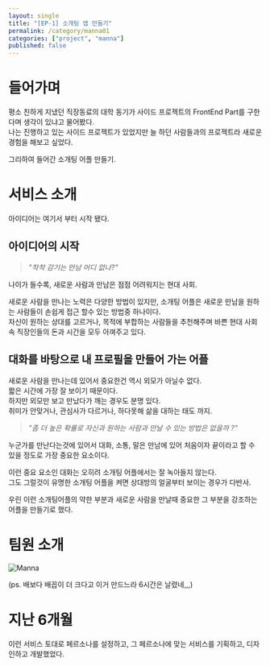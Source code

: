 ```yaml
---
layout: single
title: "[EP-1] 소개팅 앱 만들기"
permalink: /category/manna01
categories: ["project", "manna"]
published: false
---
```


# 들어가며

평소 친하게 지냈던 직장동료의 대학 동기가 사이드 프로젝트의 FrontEnd Part를 구한다며 생각이 있냐고 물어봤다.  
나는 진행하고 있는 사이드 프로젝트가 있었지만 늘 하던 사람들과의 프로젝트라 새로운 경험을 해보고 싶었다.

그리하여 들어간 소개팅 어플 만들기.

# 서비스 소개

아이디어는 여기서 부터 시작 됐다.

## 아이디어의 시작

> _"착착 감기는 만남 어디 없나?"_

나이가 들수록, 새로운 사람과 만남은 점점 어려워지는 현대 사회.

새로운 사람을 만나는 노력은 다양한 방법이 있지만, 소개팅 어플은 새로운 만남을 원하는 사람들이 손쉽게 접근 할수 있는 방법중 하나이다.  
자신이 원하는 상대를 고르거나, 목적에 부합하는 사람들을 추천해주며 바쁜 현대 사회속 직장인들의 돈과 시간을 모두 아껴주고 있다.

## 대화를 바탕으로 내 프로필을 만들어 가는 어플

새로운 사람을 만나는데 있어서 중요한건 역시 외모가 아닐수 없다.  
짧은 시간에 가장 잘 보이기 때문이다.  
하지만 외모만 보고 만났다가 깨는 경우도 분명 있다.  
취미가 안맞거나, 관심사가 다르거나, 하다못해 삶을 대하는 태도 까지.

> _"좀 더 높은 확률로 자신과 원하는 사람과 만날 수 있는 방법은 없을까 ?"_

누군가를 만난다는것에 있어서 대화, 소통, 말은 만남에 있어 처음이자 끝이라고 할 수 있을 정도로 가장 중요한 요소이다.

이런 중요 요소인 대화는 오히려 소개팅 어플에서는 잘 녹아들지 않는다.  
그도 그럴것이 유명한 소개팅 어플을 켜면 상대방의 얼굴부터 보이는 경우가 다반사.

우린 이런 소개팅어플의 약한 부분과 새로운 사람을 만날때 중요한 그 부분을 강조하는 어플을 만들기로 했다.

# 팀원 소개

![Manna](https://github.com/bintz76/MealsToGo/assets/103884098/ac9878e5-15b3-4ee8-9370-b095b02f6f09)

(ps. 배보다 배꼽이 더 크다고 이거 만드느라 6시간은 날렸네,,,)

# 지난 6개월

이런 서비스 토대로 페르소나를 설정하고, 그 페르소나에 맞는 서비스를 기획하고, 디자인하고 개발했었다.
